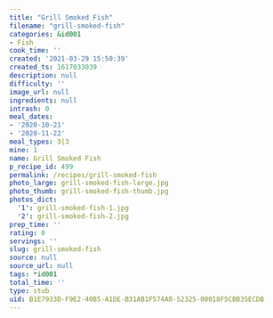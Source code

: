 ```yaml
---
title: "Grill Smoked Fish"
filename: "grill-smoked-fish"
categories: &id001
- Fish
cook_time: ''
created: '2021-03-29 15:50:39'
created_ts: 1617033039
description: null
difficulty: ''
image_url: null
ingredients: null
intrash: 0
meal_dates:
- '2020-10-21'
- '2020-11-22'
meal_types: 3|3
mine: 1
name: Grill Smoked Fish
p_recipe_id: 499
permalink: /recipes/grill-smoked-fish
photo_large: grill-smoked-fish-large.jpg
photo_thumb: grill-smoked-fish-thumb.jpg
photos_dict:
  '1': grill-smoked-fish-1.jpg
  '2': grill-smoked-fish-2.jpg
prep_time: ''
rating: 0
servings: ''
slug: grill-smoked-fish
source: null
source_url: null
tags: *id001
total_time: ''
type: stub
uid: B1E7933D-F9E2-40B5-A1DE-B31AB1F574A0-52325-00018F5CBB35ECDB
---
```

<div class="large-8 medium-7 columns" id="writeup">	</div><!-- #writeup -->
</div><!-- #row-one -->
<div class="row" id="row-two">	<div class="medium-4 small-5 columns" id="ingredients">	</div>	<div class="medium-6 small-7 columns" id="directions">	</div>